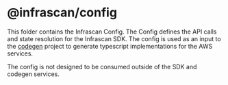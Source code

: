 # @infrascan/config

This folder contains the Infrascan Config. The Config defines the API calls and state resolution for the Infrascan SDK. The config is used as an input to the [codegen](../../internal/codegen) project to generate typescript implementations for the AWS services.

The config is not designed to be consumed outside of the SDK and codegen services.